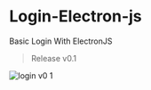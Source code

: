 # Login-Electron-js

Basic Login With ElectronJS

> Release v0.1

![login v0 1](https://user-images.githubusercontent.com/72455038/130876196-e2845194-ccd2-4368-9ea5-b58465e2830d.png)


